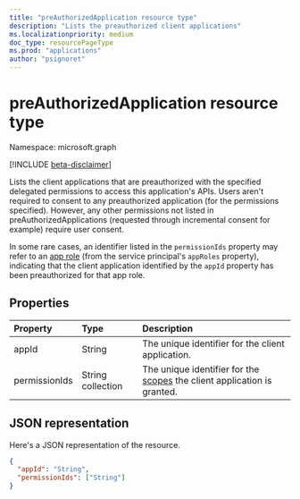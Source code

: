 ```yaml
---
title: "preAuthorizedApplication resource type"
description: "Lists the preauthorized client applications"
ms.localizationpriority: medium
doc_type: resourcePageType
ms.prod: "applications"
author: "psignoret"
---
```


# preAuthorizedApplication resource type

Namespace: microsoft.graph

[!INCLUDE [beta-disclaimer](../../includes/beta-disclaimer.md)]

Lists the client applications that are preauthorized with the specified delegated permissions to access this application's APIs. Users aren't required to consent to any preauthorized application (for the permissions specified). However, any other permissions not listed in preAuthorizedApplications (requested through incremental consent for example) require user consent.

In some rare cases, an identifier listed in the `permissionIds` property may refer to an [app role](approle.md) (from the service principal's `appRoles` property), indicating that the client application identified by the `appId` property has been preauthorized for that app role.

## Properties

| Property | Type | Description |
|:---------------|:--------|:----------|
|appId|String| The unique identifier for the client application. |
|permissionIds|String collection| The unique identifier for the [scopes](permissionscope.md) the client application is granted. |

## JSON representation
Here's a JSON representation of the resource.

<!-- {
  "blockType": "resource",
  "optionalProperties": [

  ],
  "@odata.type": "microsoft.graph.preAuthorizedApplication"
}-->

```json
{
  "appId": "String",
  "permissionIds": ["String"]
}

```


<!-- uuid: 8fcb5dbc-d5aa-4681-8e31-b001d5168d79
2015-10-25 14:57:30 UTC -->
<!--
{
  "type": "#page.annotation",
  "description": "preAuthorizedApplication resource",
  "keywords": "",
  "section": "documentation",
  "tocPath": "",
  "suppressions": []
}
-->

